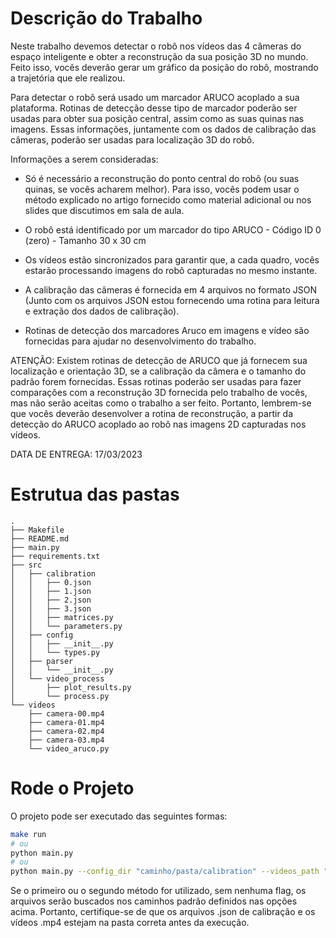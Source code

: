 # Descrição do Trabalho
Neste trabalho devemos detectar o robô nos vídeos das 4 câmeras do espaço inteligente e obter a reconstrução da sua posição 3D no mundo. Feito isso, vocês deverão gerar um gráfico da posição do robô, mostrando a trajetória que ele realizou.

Para detectar o robô será usado um marcador ARUCO acoplado a sua plataforma. Rotinas de detecção desse tipo de marcador poderão ser usadas para obter sua posição central, assim como as suas quinas nas imagens. Essas informações, juntamente com os dados de calibração das câmeras, poderão ser usadas para localização 3D do robô.

Informações a serem consideradas:

- Só é necessário a reconstrução do ponto central do robô (ou suas quinas, se vocês acharem melhor). Para isso, vocês podem usar o método explicado no artigo fornecido como material adicional ou nos slides que discutimos em sala de aula.

- O robô está identificado por um marcador do tipo ARUCO - Código ID 0 (zero) - Tamanho 30 x 30 cm

- Os vídeos estão sincronizados para garantir que, a cada quadro, vocês estarão processando imagens do robô capturadas no mesmo instante.

- A calibração das câmeras é fornecida em 4 arquivos no formato JSON (Junto com os arquivos JSON estou fornecendo uma rotina para leitura e extração dos dados de calibração).

- Rotinas de detecção dos marcadores Aruco em imagens e vídeo são fornecidas para ajudar no desenvolvimento do trabalho.

ATENÇÃO: Existem rotinas de detecção de ARUCO que já fornecem sua localização e orientação 3D, se a calibração da câmera e o tamanho do padrão forem fornecidas. Essas rotinas poderão ser usadas para fazer comparações com a reconstrução 3D fornecida pelo trabalho de vocês, mas não serão aceitas como o trabalho a ser feito. Portanto, lembrem-se que vocês deverão desenvolver a rotina de reconstrução, a partir da detecção do ARUCO acoplado ao robô nas imagens 2D capturadas nos vídeos.


DATA DE ENTREGA: 17/03/2023

# Estrutua das pastas
    .
    ├── Makefile
    ├── README.md
    ├── main.py
    ├── requirements.txt
    ├── src
    │   ├── calibration
    │   │   ├── 0.json
    │   │   ├── 1.json
    │   │   ├── 2.json
    │   │   ├── 3.json
    │   │   ├── matrices.py
    │   │   └── parameters.py
    │   ├── config
    │   │   ├── __init__.py
    │   │   └── types.py
    │   ├── parser
    │   │   └── __init__.py
    │   └── video_process
    │       ├── plot_results.py
    │       └── process.py
    └── videos
        ├── camera-00.mp4
        ├── camera-01.mp4
        ├── camera-02.mp4
        ├── camera-03.mp4
        └── video_aruco.py

# Rode o Projeto

O projeto pode ser executado das seguintes formas:

```bash
make run
# ou
python main.py
# ou
python main.py --config_dir "caminho/pasta/calibration" --videos_path "caminho/para/videos"
```
Se o primeiro ou o segundo método for utilizado, sem nenhuma flag, os arquivos serão buscados nos caminhos padrão definidos nas opções acima.
Portanto, certifique-se de que os arquivos .json de calibração e os vídeos .mp4 estejam na pasta correta antes da execução.
